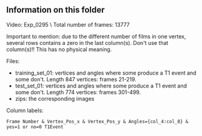## Information on this folder 

Video: Exp_0295 \\
Total number of frames: 13777 

Important to mention: due to the different number of films in one vertex, several rows contains a zero in the last column(s).
                      Don't use that column(s)!! This has no physical meaning. 

Files:
  - training_set_01: vertices and angles where some produce a T1 event and some don't. Length 847 vertices: frames 21-219.
  - test_set_01: vertices and angles where some produce a T1 event and some don't. Length 774 vertices: frames 301-499. 
  - zips: the corresponding images 
  
Column labels:

    Frame Number & Vertex_Pos_x & Vertex_Pos_y & Angles={col_4:col_8} & yes=1 or no=0 T1Event

